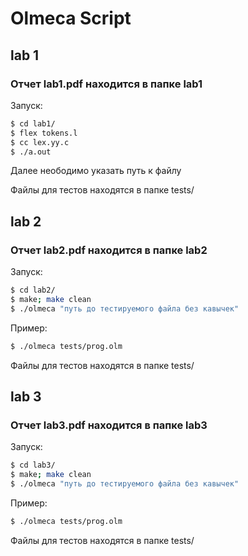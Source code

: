 # Olmeca Script

## lab 1
### Отчет lab1.pdf находится в папке lab1

Запуск:

```sh
$ cd lab1/
$ flex tokens.l
$ cc lex.yy.c
$ ./a.out
```
Далее неободимо указать путь к  файлу

Файлы для тестов находятся в папке tests/

##
## lab 2
### Отчет lab2.pdf находится в папке lab2

Запуск:

```sh
$ cd lab2/
$ make; make clean
$ ./olmeca "путь до тестируемого файла без кавычек"
```
Пример:
```sh
$ ./olmeca tests/prog.olm
```
Файлы для тестов находятся в папке tests/

##
## lab 3
### Отчет lab3.pdf находится в папке lab3

Запуск:

```sh
$ cd lab3/
$ make; make clean
$ ./olmeca "путь до тестируемого файла без кавычек"
```
Пример:
```sh
$ ./olmeca tests/prog.olm
```
Файлы для тестов находятся в папке tests/
